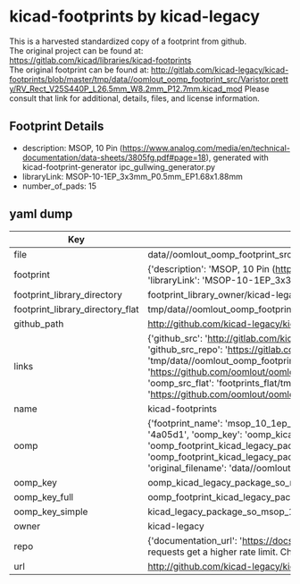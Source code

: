 # kicad-footprints by kicad-legacy  
This is a harvested standardized copy of a footprint from github.  
The original project can be found at:  
https://gitlab.com/kicad/libraries/kicad-footprints  
The original footprint can be found at:
http://gitlab.com/kicad-legacy/kicad-footprints/blob/master/tmp/data//oomlout_oomp_footprint_src/Varistor.pretty/RV_Rect_V25S440P_L26.5mm_W8.2mm_P12.7mm.kicad_mod
Please consult that link for additional, details, files, and license information.  
## Footprint Details
* description: MSOP, 10 Pin (https://www.analog.com/media/en/technical-documentation/data-sheets/3805fg.pdf#page=18), generated with kicad-footprint-generator ipc_gullwing_generator.py  
* libraryLink: MSOP-10-1EP_3x3mm_P0.5mm_EP1.68x1.88mm  
* number_of_pads: 15  
## yaml dump  
| Key | Value |  
| --- | --- |  
| file | data//oomlout_oomp_footprint_src/kicad-footprints/Package_SO.pretty/MSOP-10-1EP_3x3mm_P0.5mm_EP1.68x1.88mm.kicad_mod |  
| footprint | {'description': 'MSOP, 10 Pin (https://www.analog.com/media/en/technical-documentation/data-sheets/3805fg.pdf#page=18), generated with kicad-footprint-generator ipc_gullwing_generator.py', 'libraryLink': 'MSOP-10-1EP_3x3mm_P0.5mm_EP1.68x1.88mm', 'number_of_pads': 15} |  
| footprint_library_directory | footprint_library_owner/kicad-legacy_kicad-footprints |  
| footprint_library_directory_flat | tmp/data//oomlout_oomp_footprint_src/footprints_flat/kicad_legacy_package_so_msop_10_1ep_3x3mm_p0_5mm_ep1_68x1_88mm/working |  
| github_path | http://github.com/kicad-legacy/kicad-footprints/blob/master/tmp/data//oomlout_oomp_footprint_src/Package_SO.pretty/MSOP-10-1EP_3x3mm_P0.5mm_EP1.68x1.88mm.kicad_mod |  
| links | {'github_src': 'http://gitlab.com/kicad-legacy/kicad-footprints/blob/master/tmp/data//oomlout_oomp_footprint_src/Varistor.pretty/RV_Rect_V25S440P_L26.5mm_W8.2mm_P12.7mm.kicad_mod', 'github_src_repo': 'https://gitlab.com/kicad/libraries/kicad-footprints', 'oomp_bot': 'tmp/data//oomlout_oomp_footprint_src/footprints/kicad_legacy_package_so_msop_10_1ep_3x3mm_p0_5mm_ep1_68x1_88mm/working', 'oomp_bot_github': 'https://github.com/oomlout/oomlout_oomp_footprint_bot/tree/main/tmp/data//oomlout_oomp_footprint_src/footprints/kicad_legacy_package_so_msop_10_1ep_3x3mm_p0_5mm_ep1_68x1_88mm/working', 'oomp_src_flat': 'footprints_flat/tmp/data//oomlout_oomp_footprint_src/footprints_flat/kicad_legacy_package_so_msop_10_1ep_3x3mm_p0_5mm_ep1_68x1_88mm/working', 'oomp_src_flat_github': 'https://github.com/oomlout/oomlout_oomp_footprint_src/tree/main/tmp/data//oomlout_oomp_footprint_src/footprints_flat/kicad_legacy_package_so_msop_10_1ep_3x3mm_p0_5mm_ep1_68x1_88mm/working'} |  
| name | kicad-footprints |  
| oomp | {'footprint_name': 'msop_10_1ep_3x3mm_p0_5mm_ep1_68x1_88mm', 'library_name': 'package_so', 'md5': '4a05d18b3f2fce3dc38d30089171f667', 'md5_10': '4a05d18b3f', 'md5_5': '4a05d', 'md5_6': '4a05d1', 'oomp_key': 'oomp_kicad_legacy_package_so_msop_10_1ep_3x3mm_p0_5mm_ep1_68x1_88mm', 'oomp_key_extra': 'oomp_footprint_kicad_legacy_package_so_msop_10_1ep_3x3mm_p0_5mm_ep1_68x1_88mm', 'oomp_key_full': 'oomp_footprint_kicad_legacy_package_so_msop_10_1ep_3x3mm_p0_5mm_ep1_68x1_88mm_4a05d1', 'oomp_key_simple': 'kicad_legacy_package_so_msop_10_1ep_3x3mm_p0_5mm_ep1_68x1_88mm', 'original_filename': 'data//oomlout_oomp_footprint_src/kicad-footprints/Package_SO.pretty/MSOP-10-1EP_3x3mm_P0.5mm_EP1.68x1.88mm.kicad_mod', 'owner_name': 'kicad_legacy'} |  
| oomp_key | oomp_kicad_legacy_package_so_msop_10_1ep_3x3mm_p0_5mm_ep1_68x1_88mm |  
| oomp_key_full | oomp_footprint_kicad_legacy_package_so_msop_10_1ep_3x3mm_p0_5mm_ep1_68x1_88mm |  
| oomp_key_simple | kicad_legacy_package_so_msop_10_1ep_3x3mm_p0_5mm_ep1_68x1_88mm |  
| owner | kicad-legacy |  
| repo | {'documentation_url': 'https://docs.github.com/rest/overview/resources-in-the-rest-api#rate-limiting', 'message': "API rate limit exceeded for 84.66.142.224. (But here's the good news: Authenticated requests get a higher rate limit. Check out the documentation for more details.)"} |  
| url | http://github.com/kicad-legacy/kicad-footprints |  

